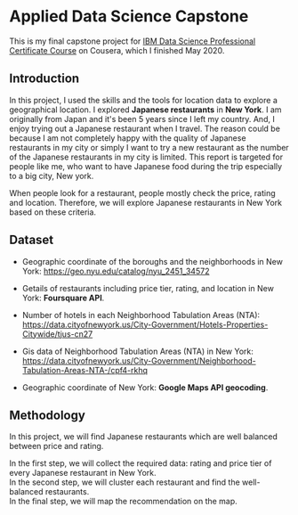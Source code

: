 # Applied Data Science Capstone
This is my final capstone project for [IBM Data Science Professional Certificate Course](https://www.coursera.org/professional-certificates/ibm-data-science?utm_source=gg&utm_medium=sem&campaignid=2087860785&utm_campaign=10-IBM-Data-Science-ROW&utm_content=10-IBM-Data-Science-ROW&adgroupid=79675709271&device=c&keyword=ibm%20data%20science&matchtype=e&network=g&devicemodel=&adpostion=&creativeid=489197596485&hide_mobile_promo&gclid=Cj0KCQjw0oCDBhCPARIsAII3C_GJ_EmComqKvklmH26c7OVgh9VtcI6gIqDurMjlWmX9s8NuoMTP-EUaArQsEALw_wcB) on Cousera, which I finished May 2020.

## Introduction
In this project, I used the skills and the tools for location data to explore a geographical location.
I explored **Japanese restaurants** in **New York**. I am originally from Japan and it's been 5 years since I left my country. And, I enjoy trying out a Japanese restaurant when I travel. The reason could be because I am not completely happy with the quality of Japanese restaurants in my city or simply I want to try a new restaurant as the number of the Japanese restaurants in my city is limited.
This report is targeted for people like me, who want to have Japanese food during the trip especially to a big city, New york. <br>

When people look for a restaurant, people mostly check the price, rating and location. Therefore, we will explore Japanese restaurants in New York based on these criteria.

## Dataset
* Geographic coordinate of the boroughs and the neighborhoods in New York:
  https://geo.nyu.edu/catalog/nyu_2451_34572

* Getails of restaurants including price tier, rating, and location in New York: **Foursquare API**.

* Number of hotels in each Neighborhood Tabulation Areas (NTA):
  https://data.cityofnewyork.us/City-Government/Hotels-Properties-Citywide/tjus-cn27

* Gis data of Neighborhood Tabulation Areas (NTA) in New York:
  https://data.cityofnewyork.us/City-Government/Neighborhood-Tabulation-Areas-NTA-/cpf4-rkhq

* Geographic coordinate of New York: **Google Maps API geocoding**.

## Methodology 
In this project, we will find Japanese restaurants which are well balanced between price and rating.<br>

In the first step, we will collect the required data: rating and price tier of every Japanese restaurant in New York.<br>
In the second step, we will cluster each restaurant and find the well-balanced restaurants.<br>
In the final step, we will map the recommendation on the map.<br>